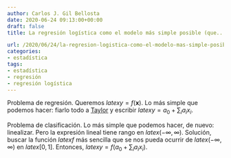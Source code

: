```yaml
---
author: Carlos J. Gil Bellosta
date: 2020-06-24 09:13:00+00:00
draft: false
title: La regresión logística como el modelo más simple posible (que...)

url: /2020/06/24/la-regresion-logistica-como-el-modelo-mas-simple-posible-que/
categories:
- estadística
tags:
- estadística
- regresión
- regresión logística
---
```





Problema de regresión. Queremos $latex y = f(\mathbf{x})$. Lo más simple que podemos hacer: fiarlo todo a [Taylor](https://es.wikipedia.org/wiki/Teorema_de_Taylor) y escribir $latex y = a_0 + \sum_i a_i x_i$.







Problema de clasificación. Lo más simple que podemos hacer, de nuevo: linealizar. Pero la expresión lineal tiene rango en $latex (-\infty, \infty)$. Solución, buscar la función $latex f$ más sencilla que se nos pueda ocurrir de $latex (-\infty, \infty)$ en $latex [0, 1]$. Entonces, $latex y = f(a_0 + \sum_i a_i x_i)$.



